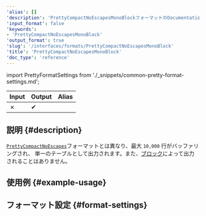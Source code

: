 ```yaml
---
'alias': []
'description': 'PrettyCompactNoEscapesMonoBlockフォーマットのDocumentation'
'input_format': false
'keywords':
- 'PrettyCompactNoEscapesMonoBlock'
'output_format': true
'slug': '/interfaces/formats/PrettyCompactNoEscapesMonoBlock'
'title': 'PrettyCompactNoEscapesMonoBlock'
'doc_type': 'reference'
---
```


import PrettyFormatSettings from './_snippets/common-pretty-format-settings.md';

| Input | Output  | Alias |
|-------|---------|-------|
| ✗     | ✔       |       |

## 説明 {#description}

[`PrettyCompactNoEscapes`](./PrettyCompactNoEscapes.md)フォーマットとは異なり、最大 `10,000` 行がバッファリングされ、 
単一のテーブルとして出力されます。また、[ブロック](/development/architecture#block)によって出力されることはありません。

## 使用例 {#example-usage}

## フォーマット設定 {#format-settings}

<PrettyFormatSettings/>
